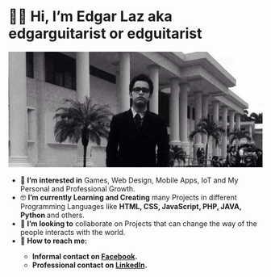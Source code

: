 # 👋😎 Hi, I’m Edgar Laz aka edgarguitarist or edguitarist

<div align="center"><img src="https://raw.githubusercontent.com/edgarguitarist/edgarguitarist/main/banner.jpg" alt="banner-me"></div>


- 🤩 <b>I’m interested in</b> Games, Web Design, Mobile Apps, IoT and My Personal and Professional Growth.
- 🤓 <b>I’m currently Learning and Creating</b> many Projects in different Programming Languages like <b>HTML, CSS, JavaScript, PHP, JAVA, Python </b> and others.
- 🤪 <b>I’m looking to</b> collaborate on Projects that can change the way of the people interacts with the world.
- 🤑 <b>How to reach me:<b> 
  - Informal contact on <a href="https://www.facebook.com/edgarm.laz">Facebook</a>.
  - Professional contact on <a href="https://www.linkedin.com/in/edgarlteran/">LinkedIn</a>.


<!---
edgarguitarist/edgarguitarist is a ✨ special ✨ repository because its `README.md` (this file) appears on your GitHub profile.
You can click the Preview link to take a look at your changes.
--->
